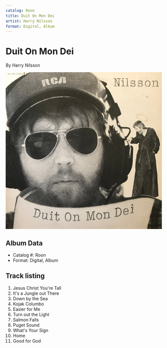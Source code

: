 ```yaml
---
catalog: Roon
title: Duit On Mon Dei
artist: Harry Nilsson
format: Digital, Album
---
```


# Duit On Mon Dei

By Harry Nilsson

![](../../assets/albumcovers/Harry_Nilsson-Duit_On_Mon_Dei.png)

## Album Data

- Catalog #: Roon
- Format: Digital, Album


## Track listing


1. Jesus Christ You're Tall
2. It's a Jungle out There
3. Down by the Sea
4. Kojak Columbo
5. Easier for Me
6. Turn out the Light
7. Salmon Falls
8. Puget Sound
9. What's Your Sign
10. Home
11. Good for God


